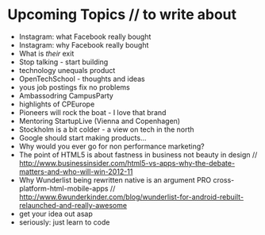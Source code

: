 # Upcoming Topics // to write about

 * Instagram: what Facebook really bought
 * Instagram: why Facebook really bought
 * What is *their* exit 
 * Stop talking - start building
 * technology unequals product
 * OpenTechSchool - thoughts and ideas
 * yous job postings fix no problems
 * Ambassodring CampusParty
 * highlights of CPEurope
 * Pioneers will rock the boat - I love that brand
 * Mentoring StartupLive (Vienna and Copenhagen)
 * Stockholm is a bit colder - a view on tech in the north
 * Google should start making products...
 * Why would you ever go for non performance marketing?
 * The point of HTML5 is about fastness in business not beauty in design // http://www.businessinsider.com/html5-vs-apps-why-the-debate-matters-and-who-will-win-2012-11
 * Why Wunderlist being rewritten native is an argument PRO cross-platform-html-mobile-apps // http://www.6wunderkinder.com/blog/wunderlist-for-android-rebuilt-relaunched-and-really-awesome  
 * get your idea out asap
 * seriously: just learn to code
